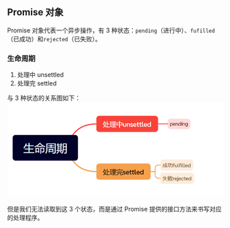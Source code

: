 ## Promise 对象

Promise 对象代表一个异步操作，有 3 种状态：`pending`（进行中）、`fufilled`（已成功）和`rejected`（已失败）。

### 生命周期

1. 处理中 unsettled
2. 处理完 settled

与 3 种状态的关系图如下：
![关系图](/异步编程系列/images/promise-life-cycle.png)

但是我们无法读取到这 3 个状态，而是通过 Promise 提供的接口方法来书写对应的处理程序。

